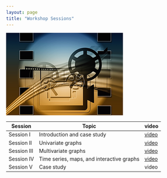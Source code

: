 ```yaml
---
layout: page
title: "Workshop Sessions"
---
```

![](video.png)

Session | Topic | video
----|------|----------
Session I |  Introduction and case study | [video](https://youtu.be/Gu3QRxntMYE)
Session II | Univariate graphs | [video](https://youtu.be/i8man1Rnjio)
Session III | Multivariate graphs | [video](https://youtu.be/noOFaizTZsE)
Session IV | Time series, maps, and interactive graphs | [video](https://youtu.be/lcv8JwNQ5VY)
Session V | Case study | video
